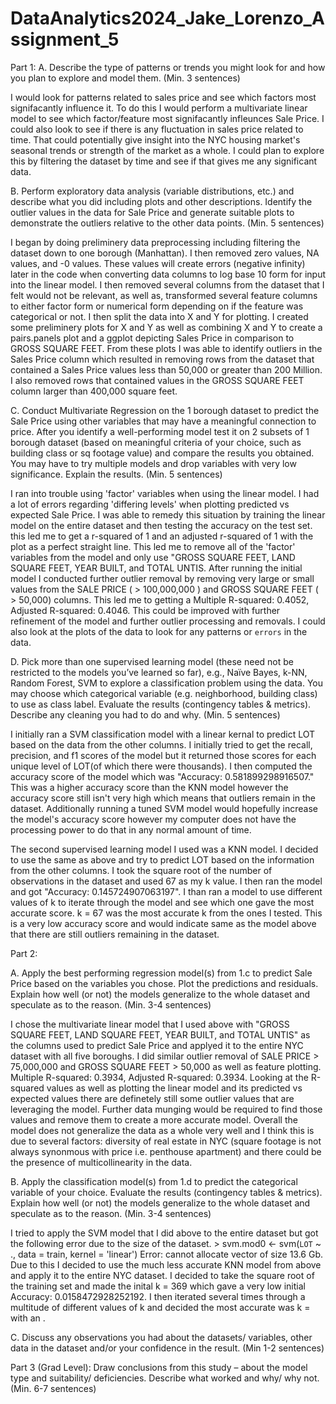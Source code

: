 # DataAnalytics2024_Jake_Lorenzo_Assignment_5


Part 1:
A. Describe the type of patterns or trends you might look for and how you plan to explore 
and model them. (Min. 3 sentences)

I would look for patterns related to sales price and see which factors most signifacantly influence it. To do this I would perform a multivariate linear model to see which factor/feature most signifacantly infleunces Sale Price. I could also look to see if there is any fluctuation in sales price related to time. That could potentially give insight into the NYC housing market's seasonal trends or strength of the market as a whole. I could plan to explore this by filtering the dataset by time and see if that gives me any significant data. 

B. Perform exploratory data analysis (variable distributions, etc.) and describe what you 
did including plots and other descriptions. Identify the outlier values in the data for Sale 
Price and generate suitable plots to demonstrate the outliers relative to the other data 
points. (Min. 5 sentences) 

I began by doing preliminery data preprocessing including filtering the dataset down to one borough (Manhattan). I then removed zero values, NA values, and -0 values. These values will create errors (negative infinity) later in the code when converting data columns to log base 10 form for input into the linear model. I then removed several columns from the dataset that I felt would not be relevant, as well as, transformed several feature columns to either factor form or numerical form depending on if the feature was categorical or not. I then split the data into X and Y for plotting. I created some preliminery plots for X and Y as well as combining X and Y to create a pairs.panels plot and a ggplot depicting Sales Price in comparison to GROSS SQUARE FEET. From these plots I was able to identify outliers in the Sales Price column which resulted in removing rows from the dataset that contained a Sales Price values less than 50,000 or greater than 200 Million. I also removed rows that contained values in the GROSS SQUARE FEET column larger than 400,000 square feet.

C. Conduct Multivariate Regression on the 1 borough dataset to predict the Sale Price 
using other variables that may have a meaningful connection to price. After you identify a 
well-performing model test it on 2 subsets of 1 borough dataset (based on meaningful 
criteria of your choice, such as building class or sq footage value) and compare the results 
you obtained. You may have to try multiple models and drop variables with very low 
significance. Explain the results. (Min. 5 sentences) 

I ran into trouble using 'factor' variables when using the linear model. I had a lot of errors regarding 'differing levels' when plotting predicted vs expected Sale Price. I was able to remedy this situation by training the linear model on the entire dataset and then testing the accuracy on the test set. this led me to get a r-squared of 1 and an adjusted r-squared of 1 with the plot as a perfect straight line. This led me to remove all of the 'factor' variables from the model and only use "GROSS SQUARE FEET, LAND SQUARE FEET, YEAR BUILT, and TOTAL UNTIS. After running the initial model I conducted further outlier removal by removing very large or small values from the SALE PRICE ( > 100,000,000 ) and GROSS SQUARE FEET ( > 50,000) columns. This led me to getting a Multiple R-squared:  0.4052,	Adjusted R-squared:  0.4046. This could be improved with further refinement of the model and further outlier processing and removals. I could also look at the plots of the data to look for any patterns or `errors` in the data.

D. Pick more than one supervised learning model (these need not be restricted to the 
models you’ve learned so far), e.g., Naïve Bayes, k-NN, Random Forest, SVM to explore a 
classification problem using the data. You may choose which categorical variable (e.g. 
neighborhood, building class) to use as class label. Evaluate the results (contingency 
tables & metrics). Describe any cleaning you had to do and why. (Min. 5 sentences)

I initially ran a SVM classification model with a linear kernal to predict LOT based on the data from the other columns. I initially tried to get the recall, precision, and f1 scores of the model but it returned those scores for each unique level of LOT(of which there were thousands). I then computed the accuracy score of the model which was  "Accuracy: 0.581899298916507." This was a higher accuracy score than the KNN model however the accuracy score still isn't very high which means that outliers remain in the dataset. Additionally running a tuned SVM model would hopefully increase the model's accuracy score however my computer does not have the processing power to do that in any normal amount of time.

The second supervised learning model I used was a KNN model. I decided to use the same as above and try to predict LOT based on the information from the other columns. I took the square root of the number of observations in the dataset and used 67 as my k value. I then ran the model and got "Accuracy: 0.145724907063197". I than ran a model to use different values of k to iterate through the model and see which one gave the most accurate score. k = 67 was the most accurate k from the ones I tested. This is a very low accuracy score and would indicate same as the model above that there are still outliers remaining in the dataset.


Part 2:

A. Apply the best performing regression model(s) from 1.c to predict Sale Price based on 
the variables you chose. Plot the predictions and residuals. Explain how well (or not) the 
models generalize to the whole dataset and speculate as to the reason. (Min. 3-4 sentences)

I chose the multivariate linear model that I used above with "GROSS SQUARE FEET, LAND SQUARE FEET, YEAR BUILT, and TOTAL UNTIS" as the columns used to predict Sale Price and applyed it to the entire NYC dataset with all five boroughs. I did similar outlier removal of SALE PRICE > 75,000,000 and GROSS SQUARE FEET > 50,000 as well as feature plotting.  Multiple R-squared:  0.3934,	Adjusted R-squared:  0.3934. Looking at the R-squared values as well as plotting the linear model and its predicted vs expected values there are definetely still some outlier values that are leveraging the model. Further data munging would be required to find those values and remove them to create a more accurate model. Overall the model does not generalize the data as a whole very well and I think this is due to several factors: diversity of real estate in NYC (square footage is not always synonmous with price i.e. penthouse apartment) and there could be the presence of multicollinearity in the data.

B. Apply the classification model(s) from 1.d to predict the categorical variable of your 
choice. Evaluate the results (contingency tables & metrics). Explain how well (or not) the 
models generalize to the whole dataset and speculate as to the reason. (Min. 3-4 sentences)

I tried to apply the SVM model that I did above to the entire dataset but got the following error due to the size of the dataset. > svm.mod0 <- svm(`LOT` ~ ., data = train, kernel = 'linear') Error: cannot allocate vector of size 13.6 Gb. Due to this I decided to use the much less accurate KNN model from above and apply it to the entire NYC dataset. I decided to take the square root of the training set and made the inital k = 369 which gave a very low initial Accuracy: 0.0158472928252192. I then iterated several times through a multitude of different values of k and decided the most accurate was k = with an .

C.  Discuss any observations you had about the datasets/ variables, other data in the 
dataset and/or your confidence in the result. (Min 1-2 sentences)

Part 3 (Grad Level):
Draw conclusions from this study – about the model type and 
suitability/ deficiencies. Describe what worked and why/ why not. (Min. 6-7 sentences)

